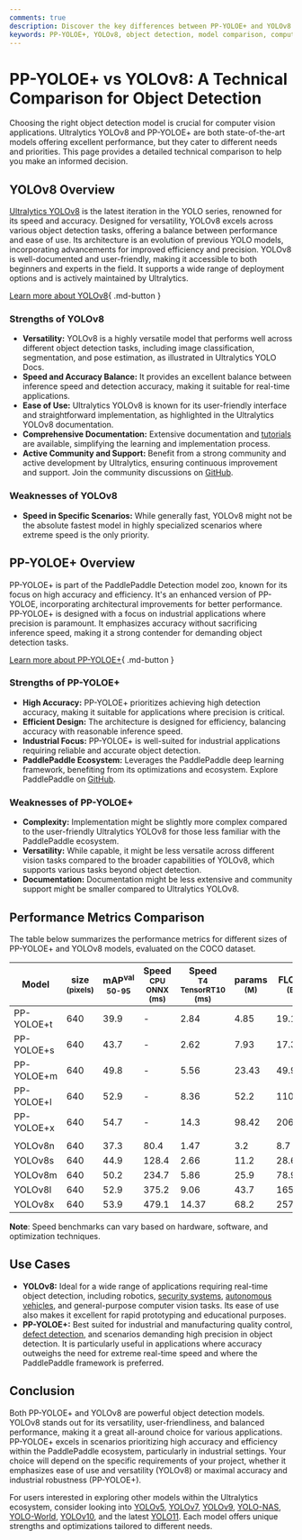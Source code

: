 ```yaml
---
comments: true
description: Discover the key differences between PP-YOLOE+ and YOLOv8. Compare performance, accuracy, and use cases to choose the best object detection model.
keywords: PP-YOLOE+, YOLOv8, object detection, model comparison, computer vision, Ultralytics, PaddlePaddle, deep learning models, YOLO series, machine learning
---
```


# PP-YOLOE+ vs YOLOv8: A Technical Comparison for Object Detection

Choosing the right object detection model is crucial for computer vision applications. Ultralytics YOLOv8 and PP-YOLOE+ are both state-of-the-art models offering excellent performance, but they cater to different needs and priorities. This page provides a detailed technical comparison to help you make an informed decision.

<script async src="https://cdn.jsdelivr.net/npm/chart.js@latest/dist/chart.min.js"></script>
<script defer src="../../javascript/benchmark.js"></script>

<canvas id="modelComparisonChart" width="1024" height="400" active-models='["PP-YOLOE+", "YOLOv8"]'></canvas>

## YOLOv8 Overview

[Ultralytics YOLOv8](https://github.com/ultralytics/ultralytics) is the latest iteration in the YOLO series, renowned for its speed and accuracy. Designed for versatility, YOLOv8 excels across various object detection tasks, offering a balance between performance and ease of use. Its architecture is an evolution of previous YOLO models, incorporating advancements for improved efficiency and precision. YOLOv8 is well-documented and user-friendly, making it accessible to both beginners and experts in the field. It supports a wide range of deployment options and is actively maintained by Ultralytics.

[Learn more about YOLOv8](https://docs.ultralytics.com/models/yolov8/){ .md-button }

### Strengths of YOLOv8

- **Versatility:** YOLOv8 is a highly versatile model that performs well across different object detection tasks, including image classification, segmentation, and pose estimation, as illustrated in Ultralytics YOLO Docs.
- **Speed and Accuracy Balance:** It provides an excellent balance between inference speed and detection accuracy, making it suitable for real-time applications.
- **Ease of Use:** Ultralytics YOLOv8 is known for its user-friendly interface and straightforward implementation, as highlighted in the Ultralytics YOLOv8 documentation.
- **Comprehensive Documentation:** Extensive documentation and [tutorials](https://docs.ultralytics.com/guides/) are available, simplifying the learning and implementation process.
- **Active Community and Support:** Benefit from a strong community and active development by Ultralytics, ensuring continuous improvement and support. Join the community discussions on [GitHub](https://github.com/ultralytics/ultralytics).

### Weaknesses of YOLOv8

- **Speed in Specific Scenarios:** While generally fast, YOLOv8 might not be the absolute fastest model in highly specialized scenarios where extreme speed is the only priority.

## PP-YOLOE+ Overview

PP-YOLOE+ is part of the PaddlePaddle Detection model zoo, known for its focus on high accuracy and efficiency. It's an enhanced version of PP-YOLOE, incorporating architectural improvements for better performance. PP-YOLOE+ is designed with a focus on industrial applications where precision is paramount. It emphasizes accuracy without sacrificing inference speed, making it a strong contender for demanding object detection tasks.

[Learn more about PP-YOLOE+](https://github.com/PaddlePaddle/PaddleDetection/tree/develop/configs/ppyoloe){ .md-button }

### Strengths of PP-YOLOE+

- **High Accuracy:** PP-YOLOE+ prioritizes achieving high detection accuracy, making it suitable for applications where precision is critical.
- **Efficient Design:** The architecture is designed for efficiency, balancing accuracy with reasonable inference speed.
- **Industrial Focus:** PP-YOLOE+ is well-suited for industrial applications requiring reliable and accurate object detection.
- **PaddlePaddle Ecosystem:** Leverages the PaddlePaddle deep learning framework, benefiting from its optimizations and ecosystem. Explore PaddlePaddle on [GitHub](https://github.com/PaddlePaddle/Paddle).

### Weaknesses of PP-YOLOE+

- **Complexity:** Implementation might be slightly more complex compared to the user-friendly Ultralytics YOLOv8 for those less familiar with the PaddlePaddle ecosystem.
- **Versatility:** While capable, it might be less versatile across different vision tasks compared to the broader capabilities of YOLOv8, which supports various tasks beyond object detection.
- **Documentation:** Documentation might be less extensive and community support might be smaller compared to Ultralytics YOLOv8.

## Performance Metrics Comparison

The table below summarizes the performance metrics for different sizes of PP-YOLOE+ and YOLOv8 models, evaluated on the COCO dataset.

| Model      | size<br><sup>(pixels) | mAP<sup>val<br>50-95 | Speed<br><sup>CPU ONNX<br>(ms) | Speed<br><sup>T4 TensorRT10<br>(ms) | params<br><sup>(M) | FLOPs<br><sup>(B) |
| ---------- | --------------------- | -------------------- | ------------------------------ | ----------------------------------- | ------------------ | ----------------- |
| PP-YOLOE+t | 640                   | 39.9                 | -                              | 2.84                                | 4.85               | 19.15             |
| PP-YOLOE+s | 640                   | 43.7                 | -                              | 2.62                                | 7.93               | 17.36             |
| PP-YOLOE+m | 640                   | 49.8                 | -                              | 5.56                                | 23.43              | 49.91             |
| PP-YOLOE+l | 640                   | 52.9                 | -                              | 8.36                                | 52.2               | 110.07            |
| PP-YOLOE+x | 640                   | 54.7                 | -                              | 14.3                                | 98.42              | 206.59            |
|            |                       |                      |                                |                                     |                    |                   |
| YOLOv8n    | 640                   | 37.3                 | 80.4                           | 1.47                                | 3.2                | 8.7               |
| YOLOv8s    | 640                   | 44.9                 | 128.4                          | 2.66                                | 11.2               | 28.6              |
| YOLOv8m    | 640                   | 50.2                 | 234.7                          | 5.86                                | 25.9               | 78.9              |
| YOLOv8l    | 640                   | 52.9                 | 375.2                          | 9.06                                | 43.7               | 165.2             |
| YOLOv8x    | 640                   | 53.9                 | 479.1                          | 14.37                               | 68.2               | 257.8             |

**Note**: Speed benchmarks can vary based on hardware, software, and optimization techniques.

## Use Cases

- **YOLOv8:** Ideal for a wide range of applications requiring real-time object detection, including robotics, [security systems](https://www.ultralytics.com/blog/security-alarm-system-projects-with-ultralytics-yolov8), [autonomous vehicles](https://www.ultralytics.com/solutions/ai-in-self-driving), and general-purpose computer vision tasks. Its ease of use also makes it excellent for rapid prototyping and educational purposes.
- **PP-YOLOE+:** Best suited for industrial and manufacturing quality control, [defect detection](https://www.ultralytics.com/solutions/ai-in-manufacturing), and scenarios demanding high precision in object detection. It is particularly useful in applications where accuracy outweighs the need for extreme real-time speed and where the PaddlePaddle framework is preferred.

## Conclusion

Both PP-YOLOE+ and YOLOv8 are powerful object detection models. YOLOv8 stands out for its versatility, user-friendliness, and balanced performance, making it a great all-around choice for various applications. PP-YOLOE+ excels in scenarios prioritizing high accuracy and efficiency within the PaddlePaddle ecosystem, particularly in industrial settings. Your choice will depend on the specific requirements of your project, whether it emphasizes ease of use and versatility (YOLOv8) or maximal accuracy and industrial robustness (PP-YOLOE+).

For users interested in exploring other models within the Ultralytics ecosystem, consider looking into [YOLOv5](https://docs.ultralytics.com/models/yolov5/), [YOLOv7](https://docs.ultralytics.com/models/yolov7/), [YOLOv9](https://docs.ultralytics.com/models/yolov9/), [YOLO-NAS](https://docs.ultralytics.com/models/yolo-nas/), [YOLO-World](https://docs.ultralytics.com/models/yolo-world/), [YOLOv10](https://docs.ultralytics.com/models/yolov10/), and the latest [YOLO11](https://docs.ultralytics.com/models/yolo11/). Each model offers unique strengths and optimizations tailored to different needs.
